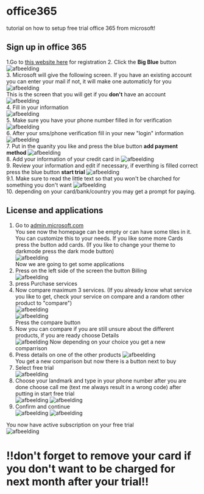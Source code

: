 # office365
tutorial on how to setup free trial office 365 from microsoft!

## Sign up in office 365  
1.Go to [this website here](https://www.microsoft.com/en-us/microsoft-365/microsoft-365-business-standard-one-month-trial) for registration
2. Click the **Big Blue** button  
![afbeelding](https://user-images.githubusercontent.com/30397019/168060480-38b8cb16-4857-465d-bc1b-1c236f9d3f06.png)  
3. Microsoft will give the following screen. If you have an existing account you can enter your mail if not, it will make one automaticly for you
![afbeelding](https://user-images.githubusercontent.com/30397019/168062026-408e1592-8383-4b60-ba50-2f2c938807c7.png)  
This is the screen that you will get if you **don't** have an account  
![afbeelding](https://user-images.githubusercontent.com/30397019/168063322-6d737fa3-e1a2-49f5-8817-67f333f657c6.png)  
4. Fill in your information  
![afbeelding](https://user-images.githubusercontent.com/30397019/168065179-8ee413fa-22a2-4053-a30d-5e6514ec23a2.png)  
5. Make sure you have  your phone number filled in for verification
![afbeelding](https://user-images.githubusercontent.com/30397019/168065559-82b056ac-4596-4215-a151-809088d07872.png)  
6. After your sms/phone verification fill in your new "login" information
![afbeelding](https://user-images.githubusercontent.com/30397019/168066385-11382a97-2226-47fa-a6ec-82d7095c6c8d.png)  
7. Put in the quanity you like and press the blue button **add payment method**
![afbeelding](https://user-images.githubusercontent.com/30397019/168066679-60490c43-d1cc-4975-b596-4670bcd94c85.png)  
8. Add your information of your credit card in
![afbeelding](https://user-images.githubusercontent.com/30397019/168067024-23f4c952-7993-4ddd-91c3-13a94c9166eb.png)  
9. Review your information and edit if necessary, if everthing is filled correct press the blue button **start trial**
![afbeelding](https://user-images.githubusercontent.com/30397019/168068077-1b90c1a6-b3b2-4257-b84e-8ffa8d1f5fed.png)  
9.1. Make sure to read the little text so that you won't be charched for something you don't want
![afbeelding](https://user-images.githubusercontent.com/30397019/168069687-a137bc1b-0f5f-4240-8990-6a3657d070ae.png)  
10. depending on your card/bank/country you may get a prompt for paying.

## License and applications
1. Go to [admin.microsoft.com](https://admin.microsoft.com/)  
You see now the homepage can be empty or can have some tiles in it. You can customize this to your needs. If you like some more Cards press the button add cards. (If you like to change your theme to darkmode press the dark mode button)  
![afbeelding](https://user-images.githubusercontent.com/30397019/168074007-46c938d6-96a8-4056-856e-91a8e3d25915.png)  
Now we are going to get some applications
2. Press on the left side of the screen the button Billing  
![afbeelding](https://user-images.githubusercontent.com/30397019/168074994-396173d1-6ffe-4833-a685-02615aeeed76.png)  
3. press Purchase services
4. Now compare maximum 3 services. (If you already know what service you like to get, check your service on compare and a random other product to "compare")  
![afbeelding](https://user-images.githubusercontent.com/30397019/168075327-46f0bc09-145a-4116-8d5b-9d9b17be36ea.png)  
![afbeelding](https://user-images.githubusercontent.com/30397019/168075674-3851830a-8570-4545-87fe-6a0bbdf91eae.png)  
Press the compare button  
5. Now you can compare if you are still unsure about the different products, if you are ready choose Details  
![afbeelding](https://user-images.githubusercontent.com/30397019/168075897-79bd1677-2cbe-4986-b517-c45ee4dd8dbb.png)
Now depending on your choice  you get a new comparrison
6. Press details on one of the other products
![afbeelding](https://user-images.githubusercontent.com/30397019/168076522-0dc28ba5-9d25-4b27-888a-e274dd5a8bf1.png)  
You get a new comparison but now there is a button next to buy  
7. Select free trial  
![afbeelding](https://user-images.githubusercontent.com/30397019/168076883-c5e76023-af35-41c7-afb1-3353f5c213ea.png)
8. Choose your landmark and type in your phone number after you are done choose call me (text me always result in a wrong code) after putting in start free trial  
![afbeelding](https://user-images.githubusercontent.com/30397019/168077324-d9f4bc60-d4c5-45a0-b58b-c2428c4bac3d.png)
![afbeelding](https://user-images.githubusercontent.com/30397019/168077616-7a27c954-a6f6-4dc1-9574-8903ca20f2f3.png)  
7. Confirm and continue  
![afbeelding](https://user-images.githubusercontent.com/30397019/168077692-64916695-a1e6-4936-a06d-ab2e89890760.png)
![afbeelding](https://user-images.githubusercontent.com/30397019/168078867-b520715e-7ece-4c47-a1f0-6d24622b0cec.png)  

You now have active subscription on your free trial  
![afbeelding](https://user-images.githubusercontent.com/30397019/168080432-d5a83d8f-c938-4b4c-a193-9584690889ab.png)  

# !!don't forget to remove your card if you don't want to be charged for next month after your trial!!  
